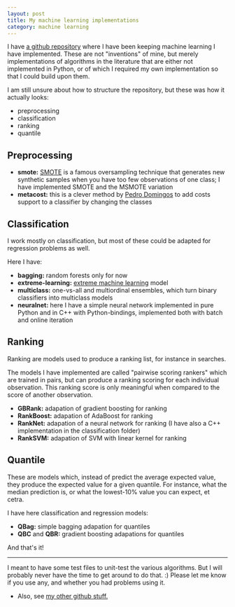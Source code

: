```yaml
---
layout: post
title: My machine learning implementations
category: machine learning
---
```


I have [a github repository](https://github.com/rpmcruz/machine-learning) where I have been keeping machine learning I have implemented. These are not "inventions" of mine, but merely implementations of algorithms in the literature that are either not implemented in Python, or of which I required my own implementation so that I could build upon them.

I am still unsure about how to structure the repository, but these was how it actually looks:

- preprocessing
- classification
- ranking
- quantile

## Preprocessing

- **smote:** [SMOTE](https://www.jair.org/media/953/live-953-2037-jair.pdf) is a famous oversampling technique that generates new synthetic samples when you have too few observations of one class; I have implemented SMOTE and the MSMOTE variation
- **metacost:** this is a clever method by [Pedro Domingos](https://homes.cs.washington.edu/~pedrod/) to add costs support to a classifier by changing the classes

## Classification

I work mostly on classification, but most of these could be adapted for regression problems as well.

Here I have:

- **bagging:** random forests only for now
- **extreme-learning:** [extreme machine learning](https://en.wikipedia.org/wiki/Extreme_learning_machine) model
- **multiclass:** one-vs-all and multiordinal ensembles, which turn binary classifiers into multiclass models
- **neuralnet:** here I have a simple neural network implemented in pure Python and in C++ with Python-bindings, implemented both with batch and online iteration

## Ranking

Ranking are models used to produce a ranking list, for instance in searches.

The models I have implemented are called "pairwise scoring rankers" which are trained in pairs, but can produce a ranking scoring for each individual observation. This ranking score is only meaningful when compared to the score of another observation.

- **GBRank:** adapation of gradient boosting for ranking
- **RankBoost:** adapation of AdaBoost for ranking
- **RankNet:** adapation of a neural network for ranking (I have also a C++ implementation in the classification folder)
- **RankSVM:** adapation of SVM with linear kernel for ranking

## Quantile

These are models which, instead of predict the average expected value, they produce the expected value for a given quantile. For instance, what the median prediction is, or what the lowest-10% value you can expect, et cetra.

I have here classification and regression models:

- **QBag:** simple bagging adapation for quantiles
- **QBC** and **QBR:** gradient boosting adapations for quantiles

And that's it!

-----------------

I meant to have some test files to unit-test the various algorithms. But I will probably never have the time to get around to do that. :) Please let me know if you use any, and whether you had problems using it.

- Also, see [my other github stuff.](https://github.com/rpmcruz?tab=repositories)
